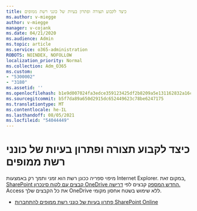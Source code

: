 ```yaml
---
title: כיצד לקבוע תצורה ופתרון בעיות של כונני רשת ממופים
ms.author: v-miegge
author: v-miegge
manager: v-cojank
ms.date: 04/21/2020
ms.audience: Admin
ms.topic: article
ms.service: o365-administration
ROBOTS: NOINDEX, NOFOLLOW
localization_priority: Normal
ms.collection: Adm_O365
ms.custom:
- "5300002"
- "3180"
ms.assetid: ''
ms.openlocfilehash: b1e9d007024fa3edce359123425df2b8209a5e131162832a16c651ff3fd6b5d3
ms.sourcegitcommit: b5f7da89a650d2915dc652449623c78be6247175
ms.translationtype: MT
ms.contentlocale: he-IL
ms.lasthandoff: 08/05/2021
ms.locfileid: "54044449"
---
```

# <a name="how-to-configure-and-troubleshoot-mapped-network-drives"></a>כיצד לקבוע תצורה ופתרון בעיות של כונני רשת ממופים

מיפוי ספריה ככונן רשת הוא זמני ותמך רק באמצעות Internet Explorer. במקום זאת, [SharePoint קבצים עם לקוח סינכרון OneDrive החדש המספק](https://support.office.com/article/6de9ede8-5b6e-4503-80b2-6190f3354a88) קבצים לפי [דרישה.](https://support.office.com/article/0e6860d3-d9f3-4971-b321-7092438fb38e) Access את כל הקבצים שלך OneDrive ללא שימוש בשטח אחסון מקומי.

* [פתרון בעיות של כונני רשת ממופים להתחברות SharePoint Online](https://docs.microsoft.com/sharepoint/support/administration/troubleshoot-mapped-network-drives)